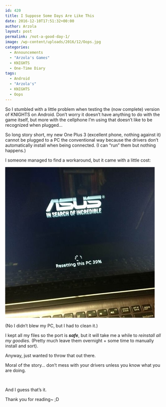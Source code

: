 ```yaml
---
id: 420
title: I Suppose Some Days Are Like This
date: 2016-12-10T17:51:32+00:00
author: Arzola
layout: post
permalink: /not-a-good-day-1/
image: /wp-content/uploads/2016/12/Oops.jpg
categories:
  - Announcements
  - "Arzola's Games"
  - KNIGHTS
  - One-Time Diary
tags:
  - Android
  - "Arzola's"
  - KNIGHTS
  - Oops
---
```

So I stumbled with a little problem when testing the (now complete) version of KNIGHTS on Android. Don&#8217;t worry it doesn&#8217;t have anything to do with the game itself, but more with the cellphone I&#8217;m using that doesn&#8217;t like to be recognized when plugged&#8230;

So long story short, my new One Plus 3 (excellent phone, nothing against it) cannot be plugged to a PC the conventional way because the drivers don&#8217;t automatically install when being connected. (I can &#8220;run&#8221; them but nothing happens.)

I someone managed to find a workaround, but it came with a little cost:

[<img class="aligncenter size-full wp-image-421" src="/images/posts/2016/12/Oops.jpg" alt=""   />](/images/posts/2016/12/Oops.jpg)

(No I didn&#8217;t blew my PC, but I had to clean it.)

I kept all my files so the port is _**safe**_, but it will take me a while to _reinstall all my goodies._ (Pretty much leave them overnight + some time to manually install and sort).

Anyway, just wanted to throw that out there.

Moral of the story&#8230; don&#8217;t mess with your drivers unless you know what you are doing.

&nbsp;

And I guess that&#8217;s it.

Thank you for reading~ ;D

<!-- AddThis Advanced Settings generic via filter on the_content -->

<!-- AddThis Share Buttons generic via filter on the_content -->